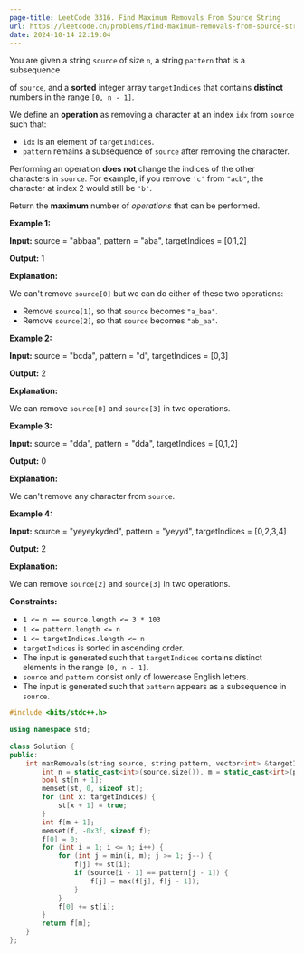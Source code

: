 ```yaml
---
page-title: LeetCode 3316. Find Maximum Removals From Source String
url: https://leetcode.cn/problems/find-maximum-removals-from-source-string/description/
date: 2024-10-14 22:19:04
---
```

You are given a string `source` of size `n`, a string `pattern` that is a subsequence

of `source`, and a **sorted** integer array `targetIndices` that contains **distinct** numbers in the range `[0, n - 1]`.

We define an **operation** as removing a character at an index `idx` from `source` such that:

-   `idx` is an element of `targetIndices`.
-   `pattern` remains a subsequence of `source` after removing the character.

Performing an operation **does not** change the indices of the other characters in `source`. For example, if you remove `'c'` from `"acb"`, the character at index 2 would still be `'b'`.

Return the **maximum** number of *operations* that can be performed.

**Example 1:**

**Input:** source = "abbaa", pattern = "aba", targetIndices = \[0,1,2\]

**Output:** 1

**Explanation:**

We can't remove `source[0]` but we can do either of these two operations:

-   Remove `source[1]`, so that `source` becomes `"a_baa"`.
-   Remove `source[2]`, so that `source` becomes `"ab_aa"`.

**Example 2:**

**Input:** source = "bcda", pattern = "d", targetIndices = \[0,3\]

**Output:** 2

**Explanation:**

We can remove `source[0]` and `source[3]` in two operations.

**Example 3:**

**Input:** source = "dda", pattern = "dda", targetIndices = \[0,1,2\]

**Output:** 0

**Explanation:**

We can't remove any character from `source`.

**Example 4:**

**Input:** source = "yeyeykyded", pattern = "yeyyd", targetIndices = \[0,2,3,4\]

**Output:** 2

**Explanation:**

We can remove `source[2]` and `source[3]` in two operations.

**Constraints:**

-   `1 <= n == source.length <= 3 * 103`
-   `1 <= pattern.length <= n`
-   `1 <= targetIndices.length <= n`
-   `targetIndices` is sorted in ascending order.
-   The input is generated such that `targetIndices` contains distinct elements in the range `[0, n - 1]`.
-   `source` and `pattern` consist only of lowercase English letters.
-   The input is generated such that `pattern` appears as a subsequence in `source`.

```cpp
#include <bits/stdc++.h>  
  
using namespace std;  
  
class Solution {  
public:  
    int maxRemovals(string source, string pattern, vector<int> &targetIndices) {  
        int n = static_cast<int>(source.size()), m = static_cast<int>(pattern.size());  
        bool st[n + 1];  
        memset(st, 0, sizeof st);  
        for (int x: targetIndices) {  
            st[x + 1] = true;  
        }  
        int f[m + 1];  
        memset(f, -0x3f, sizeof f);  
        f[0] = 0;  
        for (int i = 1; i <= n; i++) {  
            for (int j = min(i, m); j >= 1; j--) {  
                f[j] += st[i];  
                if (source[i - 1] == pattern[j - 1]) {  
                    f[j] = max(f[j], f[j - 1]);  
                }  
            }  
            f[0] += st[i];  
        }  
        return f[m];  
    }  
};
```